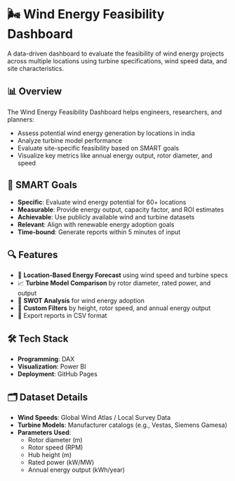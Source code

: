 # 🌬️ Wind Energy Feasibility Dashboard

A data-driven dashboard to evaluate the feasibility of wind energy projects across multiple locations using turbine specifications, wind speed data, and site characteristics.

## 📊 Overview

The Wind Energy Feasibility Dashboard helps engineers, researchers, and planners:
- Assess potential wind energy generation by locations in india
- Analyze turbine model performance
- Evaluate site-specific feasibility based on SMART goals
- Visualize key metrics like annual energy output, rotor diameter, and speed

## 🎯 SMART Goals

- **Specific**: Evaluate wind energy potential for 60+ locations
- **Measurable**: Provide energy output, capacity factor, and ROI estimates
- **Achievable**: Use publicly available wind and turbine datasets
- **Relevant**: Align with renewable energy adoption goals
- **Time-bound**: Generate reports within 5 minutes of input

## 🔍 Features

- 📍 **Location-Based Energy Forecast** using wind speed and turbine specs
- 📈 **Turbine Model Comparison** by rotor diameter, rated power, and output
- 🧠 **SWOT Analysis** for wind energy adoption
- 📌 **Custom Filters** by height, rotor speed, and annual energy output
- 📁 Export reports in CSV format

## 🛠️ Tech Stack
- **Programming**: DAX
- **Visualization**: Power BI
- **Deployment**: GitHub Pages

## 🗂️ Dataset Details

- **Wind Speeds**: Global Wind Atlas / Local Survey Data
- **Turbine Models**: Manufacturer catalogs (e.g., Vestas, Siemens Gamesa)
- **Parameters Used**:
  - Rotor diameter (m)
  - Rotor speed (RPM)
  - Hub height (m)
  - Rated power (kW/MW)
  - Annual energy output (kWh/year)

